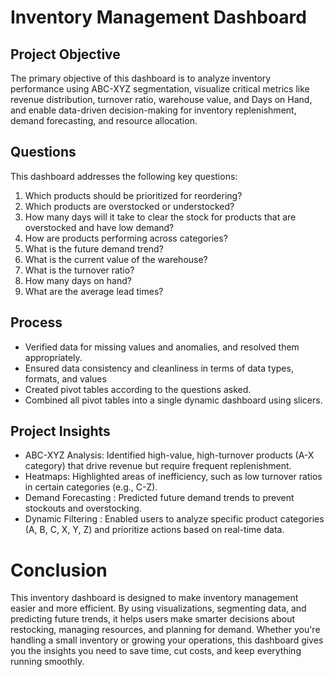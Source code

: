 # Inventory Management Dashboard 
## Project Objective 
The primary objective of this dashboard is to analyze inventory performance using ABC-XYZ segmentation, visualize critical metrics like revenue distribution, turnover ratio, warehouse value, and Days on Hand, and enable data-driven decision-making for inventory replenishment, demand forecasting, and resource allocation.
## Questions 
This dashboard addresses the following key questions:
1.	Which products should be prioritized for reordering?
2.	Which products are overstocked or understocked?
3.	How many days will it take to clear the stock for products that are overstocked and have low demand?
4.	How are products performing across categories?
5.	What is the future demand trend?
6.	What is the current value of the warehouse?
7.	What is the turnover ratio?
8.	How many days on hand?
9.	What are the average lead times?

## Process
- Verified data for missing values and anomalies, and resolved them appropriately.
- Ensured data consistency and cleanliness in terms of data types, formats, and values
-	Created pivot tables according to the questions asked.
-	Combined all pivot tables into a single dynamic dashboard using slicers.

## Project Insights
-	ABC-XYZ Analysis: Identified high-value, high-turnover products (A-X category) that drive revenue but require frequent replenishment.
-	Heatmaps: Highlighted areas of inefficiency, such as low turnover ratios in certain categories (e.g., C-Z).
-	Demand Forecasting : Predicted future demand trends to prevent stockouts and overstocking.
-	Dynamic Filtering : Enabled users to analyze specific product categories (A, B, C, X, Y, Z) and prioritize actions based on real-time data.

# Conclusion
This inventory dashboard is designed to make inventory management easier and more efficient. By using visualizations, segmenting data, and predicting future trends, it helps users make smarter decisions about restocking, managing resources, and planning for demand. Whether you're handling a small inventory or growing your operations, this dashboard gives you the insights you need to save time, cut costs, and keep everything running smoothly.



